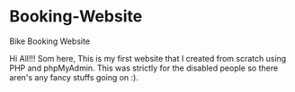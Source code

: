 # Booking-Website
Bike Booking Website

Hi All!!!
Som here, This is my first website that I created from scratch using PHP and phpMyAdmin.
This was strictly for the disabled people so there aren's any fancy stuffs going on :).
